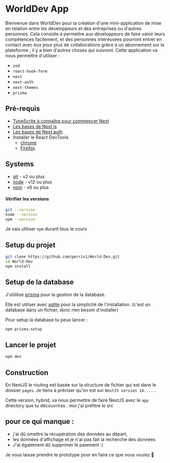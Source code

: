 # WorldDev App

Bienvenue dans WorldDev pour la création d'une mini-application de mise en relation entre les développeurs et des entreprises ou d'autres personnes. Cela consiste à permettre aux développeurs de faire valoir leurs compétences facilement, et des personnes intéressées pourront entrer en contact avec eux pour plus de collaborations grâce à un abonnement sur la plateforme ; il y a bien d'autres choses qui suivront.  Cette application
va nous permettre d'utiliser :

- `zod`
- `react-hook-form`
- `next`
- `next-auth`
- `next-themes`
- `prisma`

## Pré-requis

- [TypeScrite à connaître pour commencer Next](https://www.typescriptlang.org/docs/handbook/intro.html)
- [Les bases de Next js](https://nextjs.org/docs)
- [Les bases de Next auth](https://nextjs.org/docs)
- Installer le React DevTools
  - [chrome](https://chrome.google.com/webstore/detail/react-developer-tools/fmkadmapgofadopljbjfkapdkoienihi?hl=en)
  - [Firefox](https://addons.mozilla.org/en-US/firefox/addon/react-devtools/)

## Systems

- [git](https://git-scm.com/downloads) - v2 ou plus
- [node](https://nodejs.org/en/) - v12 ou plus
- [npm](https://nodejs.org/en/) - v6 ou plus


#### Vérifier les versions

```bash
git --version
node --version
npm --version

```

Je vais utiliser `npm` durant tous le cours

## Setup du projet

```bash
git clone https://github.com/perrin1/World-Dev.git
cd World-Dev
npm install
```

## Setup de la database

J'utililise [prisma](https://www.prisma.io/) pour la gestion de la database.

Elle est utiliser avec [sqlite](https://www.sqlite.org/index.html) pour la simplicité
de l'installation. (c'est un database dans un fichier, donc rien besoin d'installer)

Pour setup la database tu peux lancer :

```bash
npm prisma:setup
```

## Lancer le projet

```bash
npm dev
```

## Construction 

En NextJS le routing est basée sur la structure de fichier qui est dans le dossier `pages`.
Je tiens à préciser qu'on est sur `NextJS version 14.....`.

Cette version, hybrid, va nous permettre de faire NextJS avec le `app` directory que tu découvriras . moi j'ai préfére le src


## pour ce qui manque  :

- j'ai dû omettre la récupération des données au départ,
- les données d'affichage et je n'ai pas fait la recherche des données
- J'ai également dû supprimer le paiement :)


Je vous laisse prendre le prototype pour en faire ce que vous voulez 📖
